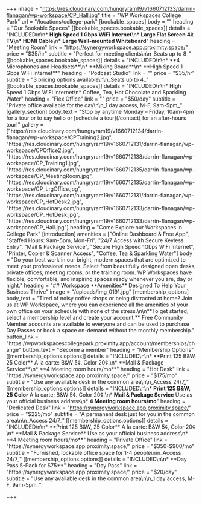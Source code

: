 +++
image = "https://res.cloudinary.com/hungryram19/v1660712133/darrin-flanagan/wp-workspace/CP_Hall.jpg"
title = "WP Workspaces College Park"
url = "/locations/college-park"
[bookable_spaces]
body = ""
heading = "Our Bookable Spaces"
[[bookable_spaces.bookable_spaces]]
details = "INCLUDED\n\n* **High Speed 1 Gbps WiFi Internet**\n* **Large Flat Screen 4k TV**\n* **HDMI Cable**\n* **Large Wall-mounted Whiteboard**"
heading = "Meeting Room"
link = "https://synergyworkspace.app.proximity.space/"
price = "$35/hr"
subtitle = "Perfect for meeting clients\n\n_Seats up to 8_"
[[bookable_spaces.bookable_spaces]]
details = "INCLUDED\n\n* **4 Microphones and Headsets**\n* **Mixing Board**\n* **High Speed 1 Gbps WiFi Internet**"
heading = "Podcast Studio"
link = ""
price = "$35/hr"
subtitle = "3 pricing options available\n\n_Seats up to 4_"
[[bookable_spaces.bookable_spaces]]
details = "INCLUDED\n\n* High Speed 1 Gbps WiFi Internet\n* Coffee, Tea, Hot Chocolate and Sparkling Water"
heading = "Flex Office"
link = ""
price = "$50/day"
subtitle = "Private office available for the day\n\n_1 day access, M-F, 9am-5pm_"
[gallery_section]
body_text = "Stop by anytime Monday – Friday, 10am-4pm for a tour or to say hello or [schedule a tour](/contact) for an after-hours tour!"
gallery = ["https://res.cloudinary.com/hungryram19/v1660712134/darrin-flanagan/wp-workspace/CPTraining2.jpg", "https://res.cloudinary.com/hungryram19/v1660712131/darrin-flanagan/wp-workspace/CPOffice2.jpg", "https://res.cloudinary.com/hungryram19/v1660712138/darrin-flanagan/wp-workspace/CP_Training1.jpg", "https://res.cloudinary.com/hungryram19/v1660712135/darrin-flanagan/wp-workspace/CP_MeetingRoom.jpg", "https://res.cloudinary.com/hungryram19/v1660712135/darrin-flanagan/wp-workspace/CP_LrgOffice.jpg", "https://res.cloudinary.com/hungryram19/v1660712131/darrin-flanagan/wp-workspace/CP_HotDesk2.jpg", "https://res.cloudinary.com/hungryram19/v1660712133/darrin-flanagan/wp-workspace/CP_HotDesk.jpg", "https://res.cloudinary.com/hungryram19/v1660712133/darrin-flanagan/wp-workspace/CP_Hall.jpg"]
heading = "Come Explore our Workspaces in College Park"
[introduction]
amenities = ["Online Dashboard & Free App", "Staffed Hours: 9am-5pm, Mon-Fri", "24/7 Access with Secure Keyless Entry", "Mail & Package Service", "Secure High Speed 1Gbps WiFi Internet", "Printer, Copier & Scanner Access", "Coffee, Tea & Sparkling Water"]
body = "Do your best work in our bright, modern spaces that are optimized to meet your professional needs. Select from beautifully designed open desks, private offices, meeting rooms, or the training room. WP Workspaces have flexible, comfortable, and inspiring spaces ready whenever you are, day or night."
heading = "## Workspace **Amenities** Designed To Help Your Business Thrive"
image = "/uploads/img_0191.jpg"
[membership_options]
body_text = "Tired of noisy coffee shops or being distracted at home? Join us at WP Workspace, where you can experience all the amenities of your own office on your schedule with none of the stress.\n\n**To get started, select a membership level and create your account.** Free Community Member accounts are available to everyone and can be used to purchase Day Passes or book a space on-demand without the monthly membership."
button_link = "https://wpworkspacescollegepark.proximity.app/account/memberships/change"
button_text = "Become a member"
heading = "Membership Options"
[[membership_options.options]]
details = "INCLUDED\n\n* **Print 125 B&W, 25 Color** A la carte: B&W 5¢. Color 20¢.\n* **Mail & Package Service**\n* **4 Meeting room hours/mo**"
heading = "Hot Desk"
link = "https://synergyworkspace.app.proximity.space/"
price = "$175/mo"
subtitle = "Use any available desk in the common area\n\n_Access 24/7_"
[[membership_options.options]]
details = "INCLUDED\n\n* **Print 125 B&W, 25 Color** A la carte: B&W 5¢. Color 20¢.\n* **Mail & Package Service** Use as your official business address\n* **4 Meeting room hours/mo**"
heading = "Dedicated Desk"
link = "https://synergyworkspace.app.proximity.space/"
price = "$225/mo"
subtitle = "A permanent desk just for you in the common area\n\n_Access 24/7_"
[[membership_options.options]]
details = "INCLUDED\n\n* **Print 125 B&W, 25 Color** A la carte: B&W 5¢, Color 20¢\n* **Mail & Package Service** Use as your official business address\n* **4 Meeting room hours/mo**"
heading = "Private Office"
link = "https://synergyworkspace.app.proximity.space/"
price = "$350-$900/mo"
subtitle = "Furnished, lockable office space for 1-4 people\n\n_Access 24/7_"
[[membership_options.options]]
details = "INCLUDED\n\n* **Day Pass 5-Pack for $75**"
heading = "Day Pass"
link = "https://synergyworkspace.app.proximity.space/"
price = "$20/day"
subtitle = "Use any available desk in the common area\n\n_1 day access, M-F, 9am-5pm_"

+++
